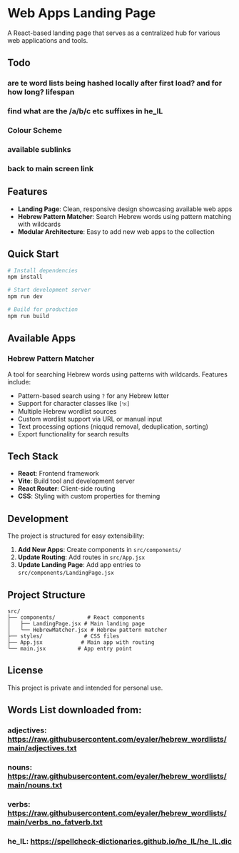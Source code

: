 # Web Apps Landing Page

A React-based landing page that serves as a centralized hub for various web applications and tools.

## Todo

### are te word lists being hashed locally after first load? and for how long? lifespan
### find what are the /a/b/c etc suffixes in he_IL
### Colour Scheme
### available sublinks
### back to main screen link



## Features

- **Landing Page**: Clean, responsive design showcasing available web apps
- **Hebrew Pattern Matcher**: Search Hebrew words using pattern matching with wildcards
- **Modular Architecture**: Easy to add new web apps to the collection

## Quick Start

```bash
# Install dependencies
npm install

# Start development server
npm run dev

# Build for production
npm run build
```

## Available Apps

### Hebrew Pattern Matcher
A tool for searching Hebrew words using patterns with wildcards. Features include:
- Pattern-based search using `?` for any Hebrew letter
- Support for character classes like `[אי]`
- Multiple Hebrew wordlist sources
- Custom wordlist support via URL or manual input
- Text processing options (niqqud removal, deduplication, sorting)
- Export functionality for search results

## Tech Stack

- **React**: Frontend framework
- **Vite**: Build tool and development server
- **React Router**: Client-side routing
- **CSS**: Styling with custom properties for theming

## Development

The project is structured for easy extensibility:

1. **Add New Apps**: Create components in `src/components/`
2. **Update Routing**: Add routes in `src/App.jsx`
3. **Update Landing Page**: Add app entries to `src/components/LandingPage.jsx`

## Project Structure

```
src/
├── components/          # React components
│   ├── LandingPage.jsx # Main landing page
│   └── HebrewMatcher.jsx # Hebrew pattern matcher
├── styles/             # CSS files
├── App.jsx            # Main app with routing
└── main.jsx          # App entry point
```

## License

This project is private and intended for personal use.

## Words List downloaded from:
### adjectives: https://raw.githubusercontent.com/eyaler/hebrew_wordlists/main/adjectives.txt
### nouns: https://raw.githubusercontent.com/eyaler/hebrew_wordlists/main/nouns.txt
### verbs: https://raw.githubusercontent.com/eyaler/hebrew_wordlists/main/verbs_no_fatverb.txt
### he_IL: https://spellcheck-dictionaries.github.io/he_IL/he_IL.dic
